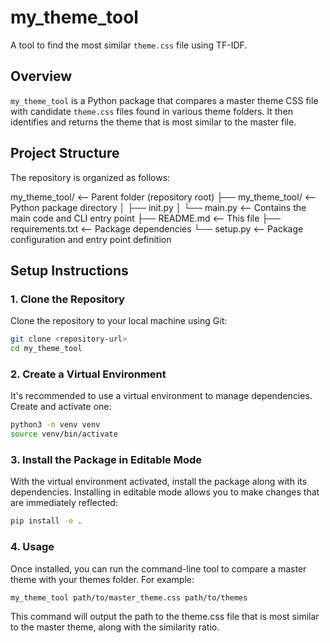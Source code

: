 # my_theme_tool

A tool to find the most similar `theme.css` file using TF-IDF.

## Overview

`my_theme_tool` is a Python package that compares a master theme CSS file with candidate `theme.css` files found in various theme folders. It then identifies and returns the theme that is most similar to the master file.

## Project Structure

The repository is organized as follows:

my_theme_tool/ <-- Parent folder (repository root)
├── my_theme_tool/ <-- Python package directory 
│ ├── init.py 
│ └── main.py <-- Contains the main code and CLI entry point 
├── README.md <-- This file 
├── requirements.txt <-- Package dependencies 
└── setup.py <-- Package configuration and entry point definition


## Setup Instructions

### 1. Clone the Repository

Clone the repository to your local machine using Git:

```bash
git clone <repository-url>
cd my_theme_tool
```

### 2.  Create a Virtual Environment
It's recommended to use a virtual environment to manage dependencies. Create and activate one:

```bash
python3 -m venv venv
source venv/bin/activate
```
### 3. Install the Package in Editable Mode
With the virtual environment activated, install the package along with its dependencies. Installing in editable mode allows you to make changes that are immediately reflected:

```bash
pip install -e .
```

### 4. Usage
Once installed, you can run the command-line tool to compare a master theme with your themes folder. For example:

```bash
my_theme_tool path/to/master_theme.css path/to/themes
```
This command will output the path to the theme.css file that is most similar to the master theme, along with the similarity ratio.



